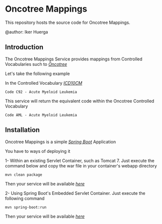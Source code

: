 # Oncotree Mappings
This repository hosts the source code for Oncotree Mappings.

@author: Iker Huerga

## Introduction
The Oncotree Mappings Service provides mappings from Controlled Vocabularies such to [*Oncotree*](http://oncotree.mskcc.org/oncotree/)

Let's take the following example

In the Controlled Vocabulary [*ICD10CM*](http://www.cdc.gov/nchs/icd/icd10cm.htm)
 
```
Code C92 - Acute Myeloid Leukemia

```

This service will return the equivalent code within the Oncotree Controlled Vocabulary

```
Code AML - Acute Myeloid Leukemia

```


## Installation

Oncotree Mappings is a simple [*Spring Boot*](http://projects.spring.io/spring-boot/) Application

You have to ways of deploying it

1- Within an existing Servlet Container, such as Tomcat 7. Just execute the command below and copy the war file in your container's webapp directory

```
mvn clean package

```

Then your service will be available [*here*](http://localhost:8080/mappings) 


2- Using Spring Boot's Embedded Servlet Container. Just execute the following command

```
mvn spring-boot:run

```

Then your service will be available [*here*](http://localhost:8080/mappings) 
